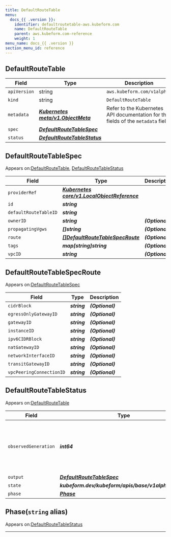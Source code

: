 ```yaml
---
title: DefaultRouteTable
menu:
  docs_{{ .version }}:
    identifier: defaultroutetable-aws.kubeform.com
    name: DefaultRouteTable
    parent: aws.kubeform.com-reference
    weight: 1
menu_name: docs_{{ .version }}
section_menu_id: reference
---
```


## DefaultRouteTable
| Field | Type | Description |
| ------ | ----- | ----------- |
| `apiVersion` | string | `aws.kubeform.com/v1alpha1` |
|    `kind` | string | `DefaultRouteTable` |
| `metadata` | ***[Kubernetes meta/v1.ObjectMeta](https://kubernetes.io/docs/reference/generated/kubernetes-api/v1.13/#objectmeta-v1-meta)***|Refer to the Kubernetes API documentation for the fields of the `metadata` field.|
| `spec` | ***[DefaultRouteTableSpec](#defaultroutetablespec)***||
| `status` | ***[DefaultRouteTableStatus](#defaultroutetablestatus)***||
## DefaultRouteTableSpec

Appears on:[DefaultRouteTable](#defaultroutetable), [DefaultRouteTableStatus](#defaultroutetablestatus)

| Field | Type | Description |
| ------ | ----- | ----------- |
| `providerRef` | ***[Kubernetes core/v1.LocalObjectReference](https://kubernetes.io/docs/reference/generated/kubernetes-api/v1.13/#localobjectreference-v1-core)***||
| `id` | ***string***||
| `defaultRouteTableID` | ***string***||
| `ownerID` | ***string***| ***(Optional)*** |
| `propagatingVgws` | ***[]string***| ***(Optional)*** |
| `route` | ***[[]DefaultRouteTableSpecRoute](#defaultroutetablespecroute)***| ***(Optional)*** |
| `tags` | ***map[string]string***| ***(Optional)*** |
| `vpcID` | ***string***| ***(Optional)*** |
## DefaultRouteTableSpecRoute

Appears on:[DefaultRouteTableSpec](#defaultroutetablespec)

| Field | Type | Description |
| ------ | ----- | ----------- |
| `cidrBlock` | ***string***| ***(Optional)*** |
| `egressOnlyGatewayID` | ***string***| ***(Optional)*** |
| `gatewayID` | ***string***| ***(Optional)*** |
| `instanceID` | ***string***| ***(Optional)*** |
| `ipv6CIDRBlock` | ***string***| ***(Optional)*** |
| `natGatewayID` | ***string***| ***(Optional)*** |
| `networkInterfaceID` | ***string***| ***(Optional)*** |
| `transitGatewayID` | ***string***| ***(Optional)*** |
| `vpcPeeringConnectionID` | ***string***| ***(Optional)*** |
## DefaultRouteTableStatus

Appears on:[DefaultRouteTable](#defaultroutetable)

| Field | Type | Description |
| ------ | ----- | ----------- |
| `observedGeneration` | ***int64***| ***(Optional)*** Resource generation, which is updated on mutation by the API Server.|
| `output` | ***[DefaultRouteTableSpec](#defaultroutetablespec)***| ***(Optional)*** |
| `state` | ***kubeform.dev/kubeform/apis/base/v1alpha1.State***| ***(Optional)*** |
| `phase` | ***[Phase](#phase)***| ***(Optional)*** |
## Phase(`string` alias)

Appears on:[DefaultRouteTableStatus](#defaultroutetablestatus)

---
